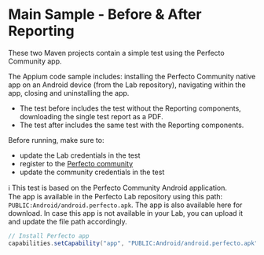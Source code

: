 # Main Sample - Before & After Reporting

These two Maven projects contain a simple test using the Perfecto Community app.

The Appium code sample includes: installing the Perfecto Community native app on an Android device (from the Lab repository), navigating within the app, closing and uninstalling the app.

- The test before includes the test without the Reporting components, downloading the single test report as a PDF. 
- The test after includes the same test with the Reporting components.

Before running, make sure to:<br/>
- update the Lab credentials in the test
- register to the [Perfecto community](https://community.perfectomobile.com/)
- update the community credentials in the test

:information_source: This test is based on the Perfecto Community Android application.</br>
The app is available in the Perfecto Lab repository using this path: `PUBLIC:Android/android.perfecto.apk`. The app is also available here for download. In case this app is not available in your Lab, you can upload it and update the file path accordingly.

```java
// Install Perfecto app
capabilities.setCapability("app", "PUBLIC:Android/android.perfecto.apk");
```
